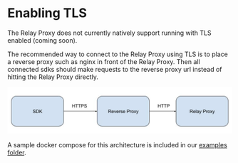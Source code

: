# Enabling TLS

The Relay Proxy does not currently natively support running with TLS enabled (coming soon).

The recommended way to connect to the Relay Proxy using TLS is to place a reverse proxy such as nginx in front of the Relay Proxy. Then all connected sdks should make requests to the reverse proxy url instead of hitting the Relay Proxy directly.

![TLS Setup](images/TLS.png?raw=true)

A sample docker compose for this architecture is included in our [examples folder](../examples/tls_reverse_proxy/README.md).